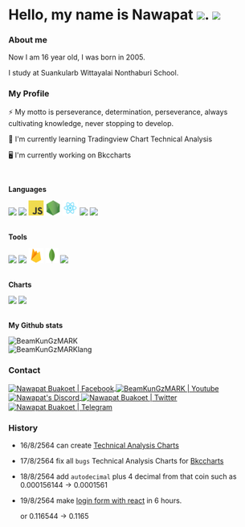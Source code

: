 

# Hello, my name is Nawapat  <img src="https://media.giphy.com/media/hvRJCLFzcasrR4ia7z/giphy.gif" width="25px">. ![](https://visitor-badge.glitch.me/badge?page_id=BeamKunGzMARK.BeamKunGzMARK)

### About me

Now I am 16 year old, I was born in 2005.

I study at Suankularb Wittayalai Nonthaburi School.

### My Profile
⚡ My motto is perseverance, determination, perseverance, always cultivating knowledge, never stopping to develop.

📖 I'm currently learning Tradingview Chart Technical Analysis

🖥️ I'm currently working on Bkccharts

<br>

<bold>**Languages**<bold>
<div align="left">
<img src = 'https://github.com/RaghavK16/RaghavK16/blob/master/images/html.svg' width='30'/> 
<img src = 'https://github.com/RaghavK16/RaghavK16/blob/master/images/css.svg' width='30'/> 
<img height="30" src="https://raw.githubusercontent.com/github/explore/80688e429a7d4ef2fca1e82350fe8e3517d3494d/topics/javascript/javascript.png" />
<img height="30" src="https://raw.githubusercontent.com/github/explore/80688e429a7d4ef2fca1e82350fe8e3517d3494d/topics/nodejs/nodejs.png" />
<img height="30" src="https://raw.githubusercontent.com/github/explore/80688e429a7d4ef2fca1e82350fe8e3517d3494d/topics/react/react.png" />
<img height="30" src="https://user-images.githubusercontent.com/39422342/129476993-3b4af55d-02f9-4361-8a31-ca8b777287b1.png" />  
<img height="30" src="https://user-images.githubusercontent.com/39422342/129477049-23a7fe0b-a070-498d-b369-f867b24ead72.png" />  
  
<br>
<br>  
  
<bold>**Tools**<bold>
  
<img height="30" src="https://cdn.icon-icons.com/icons2/2107/PNG/512/file_type_vscode_icon_130084.png" />
<img src = 'https://github.com/RaghavK16/RaghavK16/blob/master/images/bootstrap.svg' width='30'/>
<img height="30" src="https://raw.githubusercontent.com/github/explore/80688e429a7d4ef2fca1e82350fe8e3517d3494d/topics/firebase/firebase.png" />
<img height="30" width="25" src="./logo/mongodb.svg" />
<img height="30" src="https://upload.wikimedia.org/wikipedia/commons/thumb/3/3f/Git_icon.svg/1024px-Git_icon.svg.png" />
  
<br>
<br>
  
  <bold>**Charts**</bold>
  
<img height="30" src="https://www.amcharts.com/wp-content/uploads/2017/10/amcharts_light_transparent.png" />
<img height="30" src="https://user-images.githubusercontent.com/39422342/129476683-c98e9f62-050c-47db-bcbc-f5871ee6357f.png" />

  </div>
  
  
 <br>
  
  <bold>**My Github stats**</bold> 
  <div align="left">
  <img width="350px" src="https://github-readme-stats.vercel.app/api?username=BeamKunGzMARK&bg_color=30,e96443,904e95&title_color=fff&text_color=fff" alt="BeamKunGzMARK" />
    <br>
  <img src="https://github-readme-stats.vercel.app/api/top-langs/?username=BeamKunGzMARK&layout=compact" alt="BeamKunGzMARKlang" />
<br>

### Contact

<div align="left">
<a href="https://www.facebook.com/NawapatBuakoet">
  <img align="center" alt="Nawapat Buakoet | Facebook" width="30" src="https://image.flaticon.com/icons/png/512/1312/1312139.png" />
</a>
<a href="https://www.youtube.com/c/BeamKunGzMARK">
  <img align="center" alt="BeamKunGzMARK | Youtube" width="30" src="https://cdn.iconscout.com/icon/free/png-256/youtube-82-189778.png" />
</a>
<a href="https://discord.gg/eBjUBgPQF7">
  <img align="center" alt="Nawapat's Discord" width="30" src="https://raw.githubusercontent.com/peterthehan/peterthehan/master/assets/discord.svg" />
</a>
<a href="https://twitter.com/nawapatb2b">
  <img align="center" alt="Nawapat Buakoet | Twitter" width="30" src="https://raw.githubusercontent.com/peterthehan/peterthehan/master/assets/twitter.svg" />
</a>
<a href="https://telegram.me/BeamKunGzMARK">
  <img align="center" alt="Nawapat Buakoet | Telegram" width="30" src="https://image.flaticon.com/icons/png/512/906/906377.png" />
</a>
  

### History

 - 16/8/2564 can create [Technical Analysis Charts](https://www.tradingview.com/HTML5-stock-forex-bitcoin-charting-library/?feature=technical-analysis-charts)
 - 17/8/2564 fix all `bugs` Technical Analysis Charts for [Bkccharts](https://www.bkccharts.com)
 - 18/8/2564 add `autodecimal` plus 4 decimal from that coin such as 0.000156144 -> 0.0001561 
 - 19/8/2564 make [login form with react](https://github.com/BeamKunGzMARK/My-Study/tree/master/firebase_form_login_with_react) in 6 hours.

   or 0.116544 -> 0.1165

<!--
**BeamKunGzMARK/BeamKunGzMARK** is a ✨ _special_ ✨ repository because its `README.md` (this file) appears on your GitHub profile.

Help make readme by stackedit.io

Here are some ideas to get you started:

- 🔭 I’m currently working on ...
- 🌱 I’m currently learning ...
- 👯 I’m looking to collaborate on ...
- 🤔 I’m looking for help with ...
- 💬 Ask me about ...
- 📫 How to reach me: ...
- 😄 Pronouns: ...
- ⚡ Fun fact: ...
-->
